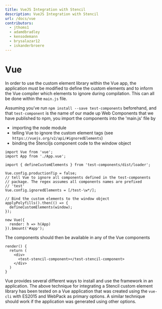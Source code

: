 ```yaml
---
title: VueJS Integration with Stencil
description: VueJS Integration with Stencil
url: /docs/vue
contributors:
  - jthoms1
  - adamdbradley
  - kensodemann
  - brysalazar12
  - iskanderbroere
---
```


# Vue

In order to use the custom element library within the Vue app, the application must be modified to define the custom elements and to inform the Vue compiler which elements to ignore during compilation. This can all be done within the `main.js` file. 

Assuming you’ve run `npm install --save test-components` beforehand, and that `test-component` is the name of our made up Web Components that we have published to npm, you import the components into the 'main.js' file by 

- importing the node module
- telling Vue to ignore the custom element tags (see `https://vuejs.org/v2/api/#ignoredElements`)
- binding the Stenciljs component code to the window object

```tsx
import Vue from 'vue';
import App from './App.vue';

import { defineCustomElements } from 'test-components/dist/loader'; 

Vue.config.productionTip = false;
// tell Vue to ignore all components defined in the test-components
// package. The regex assumes all components names are prefixed 
// 'test'
Vue.config.ignoredElements = [/test-\w*/]; 

// Bind the custom elements to the window object
applyPolyfills().then(() => {
  defineCustomElements(window);
});

new Vue({
  render: h => h(App)
}).$mount('#app');
```

The components should then be available in any of the Vue components 
```
render() {
  return (
    <div>
      <test-stencil-component></test-stencil-component>
    </div>
  )
}
```

Vue provides several different ways to install and use the framework in an application. The above technique for integrating a Stencil custom element library has been tested on a Vue application that was created using the `vue-cli` with ES2015 and WebPack as primary options. A similar technique should work if the application was generated using other options.
